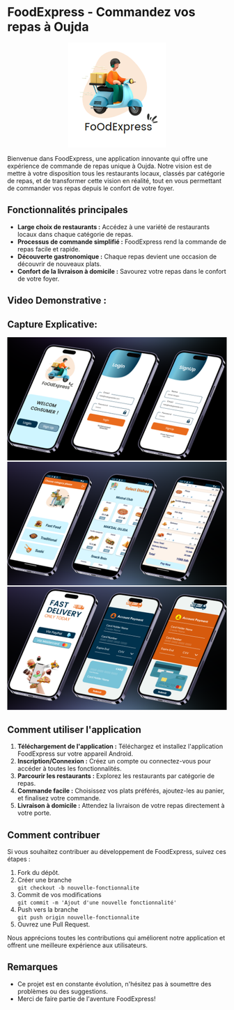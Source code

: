 # FoodExpress - Commandez vos repas à Oujda
<p align="center">
  <img src="logoAndroid.png" alt="logo">
</p>

Bienvenue dans FoodExpress, une application innovante qui offre une expérience de commande de repas unique à Oujda. Notre vision est de mettre à votre disposition tous les restaurants locaux, classés par catégorie de repas, et de transformer cette vision en réalité, tout en vous permettant de commander vos repas depuis le confort de votre foyer.

## Fonctionnalités principales

- **Large choix de restaurants :** Accédez à une variété de restaurants locaux dans chaque catégorie de repas.
- **Processus de commande simplifié :** FoodExpress rend la commande de repas facile et rapide.
- **Découverte gastronomique :** Chaque repas devient une occasion de découvrir de nouveaux plats.
- **Confort de la livraison à domicile :** Savourez votre repas dans le confort de votre foyer.

## Video Demonstrative :


## Capture Explicative:

  <img src="https://github.com/ImeneLEG/FoodExpress/blob/e4198f344fef8f1e67c6e3769766fc6a08ca1c23/three.png" alt="Capture d'écran 1" > 
    <img src="https://github.com/ImeneLEG/FoodExpress/blob/e4198f344fef8f1e67c6e3769766fc6a08ca1c23/two.png" alt="Capture d'écran 2" >
    <img src="https://github.com/ImeneLEG/FoodExpress/blob/e4198f344fef8f1e67c6e3769766fc6a08ca1c23/one.png" alt="Capture d'écran 3">
   



## Comment utiliser l'application

1. **Téléchargement de l'application :** Téléchargez et installez l'application FoodExpress sur votre appareil Android.
2. **Inscription/Connexion :** Créez un compte ou connectez-vous pour accéder à toutes les fonctionnalités.
3. **Parcourir les restaurants :** Explorez les restaurants par catégorie de repas.
4. **Commande facile :** Choisissez vos plats préférés, ajoutez-les au panier, et finalisez votre commande.
5. **Livraison à domicile :** Attendez la livraison de votre repas directement à votre porte.



## Comment contribuer

Si vous souhaitez contribuer au développement de FoodExpress, suivez ces étapes :

1. Fork du dépôt.<br>
2. Créer une branche<br>
  `git checkout -b nouvelle-fonctionnalite`<br>
3. Commit de vos modifications<br>
   `git commit -m 'Ajout d'une nouvelle fonctionnalité'`<br>
4. Push vers la branche<br>
    `git push origin nouvelle-fonctionnalite`<br>
5. Ouvrez une Pull Request.<br>

Nous apprécions toutes les contributions qui améliorent notre application et offrent une meilleure expérience aux utilisateurs.

## Remarques

- Ce projet est en constante évolution, n'hésitez pas à soumettre des problèmes ou des suggestions.
- Merci de faire partie de l'aventure FoodExpress!


